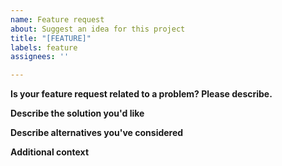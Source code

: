 ```yaml
---
name: Feature request
about: Suggest an idea for this project
title: "[FEATURE]"
labels: feature
assignees: ''

---
```


**Is your feature request related to a problem? Please describe.**

**Describe the solution you'd like**

**Describe alternatives you've considered**

**Additional context**
